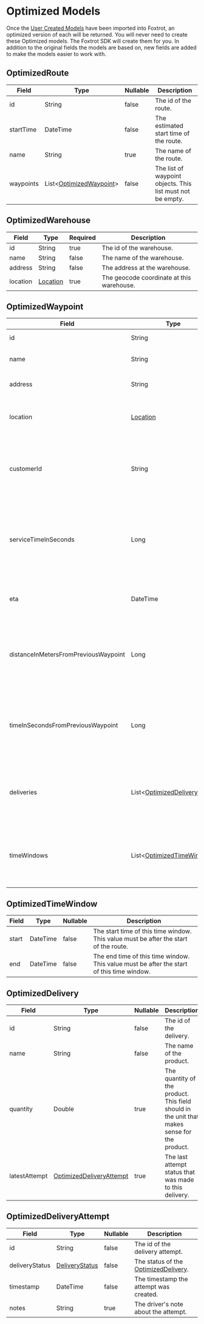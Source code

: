 # Optimized Models

Once the [User Created Models](#user-created-models) have been imported into Foxtrot, an optimized version of
each will be returned. You will never need to create these Optimized models. The Foxtrot SDK will create them for you.
In addition to the original fields the models are based on, new fields are added to make the models easier to work with.

## OptimizedRoute

| Field                     | Type                                           | Nullable | Description
|---------------------------|------------------------------------------------|----------|-------------
| id                        | String                                         | false    | The id of the route.
| startTime                 | DateTime                                       | false    | The estimated start time of the route.
| name                      | String                                         | true     | The name of the route.
| waypoints                 | List<[OptimizedWaypoint](#optimizedwaypoint)>  | false    | The list of waypoint objects. This list must not be empty.


## OptimizedWarehouse

| Field                     | Type                             | Required | Description
|---------------------------|----------------------------------|----------|------------
| id                        | String  	                       | true     | The id of the warehouse.
| name                      | String                           | false    | The name of the warehouse.
| address                   | String                           | false    | The address at the warehouse.
| location                  | [Location](#location)            | true     | The geocode coordinate at this warehouse.


## OptimizedWaypoint

| Field                                | Type                                               | Nullable | Description
|--------------------------------------|----------------------------------------------------|----------|-------------
| id                                   | String                                             | false    | The id of the waypoint.
| name                                 | String                                             | true     | The name of the waypoint.
| address                              | String                                             | true     | The address at the waypoint.
| location                             | [Location](#location)                              | false    | The geocode coordinate at this waypoint.
| customerId                           | String                                             | false    | The globally unique identifier identifying the customer at this waypoint.
| serviceTimeInSeconds                 | Long                                               | true     | The estimated amount of time in seconds the driver will take to complete this waypoint.
| eta                                  | DateTime                                           | true     | The estimated time of arrival at this waypoint.
| distanceInMetersFromPreviousWaypoint | Long                                               | true     | The estimated distance in meters to get to this waypoint from the previous waypoint.
| timeInSecondsFromPreviousWaypoint    | Long                                               | true     | The estimated time in seconds to get to this waypoint from the previous waypoint.
| deliveries                           | List<[OptimizedDelivery](#optimizeddelivery)>      | false    | The list of Delivery objects at this waypoint. This list must not be empty.
| timeWindows                          | List<[OptimizedTimeWindow](#optimizedtimewindow)>  | false    | The list of TimeWindow objects at this waypoint. This list must not be empty.


## OptimizedTimeWindow

| Field                     | Type                             | Nullable | Description
|---------------------------|----------------------------------|----------|------------
| start                     | DateTime                         | false    | The start time of this time window. This value must be after the start of the route.
| end                       | DateTime                         | false    | The end time of this time window. This value must be after the start of this time window.


## OptimizedDelivery

| Field                     | Type                                                  | Nullable | Description
|---------------------------|-------------------------------------------------------|----------|------------
| id                        | String                                                | false    | The id of the delivery.
| name                      | String                                                | false    | The name of the product.
| quantity                  | Double                                                | true     | The quantity of the product. This field should in the unit that makes sense for the product.
| latestAttempt             | [OptimizedDeliveryAttempt](#optimizeddeliveryattempt) | true     | The last attempt status that was made to this delivery.

## OptimizedDeliveryAttempt

| Field                     | Type                             | Nullable | Description
|---------------------------|----------------------------------|----------|------------
| id                        | String                           | false    | The id of the delivery attempt.
| deliveryStatus            | [DeliveryStatus](#deliverystatus)| false    | The status of the [OptimizedDelivery](#optimizeddelivery).
| timestamp                 | DateTime                         | false    | The timestamp the attempt was created.
| notes                     | String                           | true     | The driver's note about the attempt.

